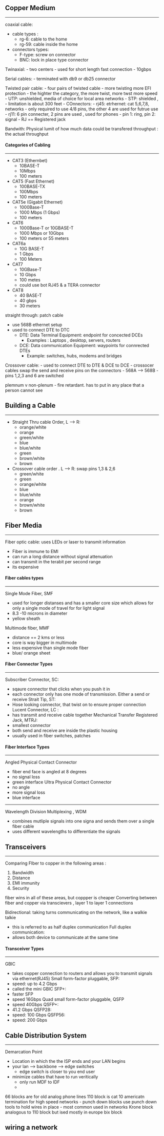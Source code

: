 ## Copper Medium
---

coaxial cable: 
- cable types : 
	- rg-6: cable to the home
	- rg-59: cable  inside the home
- connectors types:
	-   F-type: screw on connector 
	- BNC: lock in place type connector

Twinaxial: 
	- two centers
	- used for short length fast connection
	- 10gbps

Serial cables: 
	- terminated with db9 or db25 connector 

Twisted pair cable:
	- four pairs of twisted cable 
	- more twisting more EFI protection
	- the highter the category, the more twist, more twst more speed
	- UTP: unshielded, media of choice for local area networks
	- STP: shielded , 
		- limitation is about 300 feet
	- COnnectors: 
		- rj45: etrhernet: cat 5,6,7,8, networks
			- only required to use 4/8 pins, the other 4 are used for futrue use 
		- rj11: 6 pin connecter, 2 pins are used , used for phones 
		- pin 1: ring, pin 2: signal 
		- RJ == Registered jack 

Bandwith: Physical lumit of how much data could be transfered
throughput : the actual throughput 

#### Categories of Cabling 
---
- CAT3 (Ethernbet)
	- 10BASE-T
	- 10Mbps
	- 100 meters
- CAT5 (Fast Ethernet)
	- 100BASE-TX
	- 100Mbps
	- 100 meters
- CAT5e (Gigabit Ethernet)
	- 1000Base-T
	- 1000 Mbps (1 Gbps)
	- 100 meters
- CAT6 
	- 1000Base-T or 10GBASE-T
	- 1000 Mbps or 10Gbps
	- 100 meters or 55 meters
- CAT6a
	- 10G BASE-T
	- 1 Gbps
	- 100 Meters
- CAT7
	- 10GBase-T
	- 10 Gbps
	- 100 metes
	- could use bot RJ45 & a TERA connector
- CAT8
	- 40 BASE-T
	- 40 gbps
	- 30 meters

straight through: patch cable 
- use 568B ethernet setup 
- used to connect DTE to DTC 
	- DTE: Data Terminal Equipment: endpoint for concected DCEs
		-  Examples : Laptops , desktop, servers, routers
	- DCE: Data communication Equipment: waypoints for connrected DTEs
		- Example: switches, hubs, modems and bridges

Crossover cable: 
	- used to connect DTE to DTE & DCE to DCE
	- crossocer cables swap the send and receive pins on the connectors 
	- 568A --> 568B
	- pins 1,2,3 and 6  are switched

plemnum v non-plenum
	- fire retardant. has to put in any place that a person cannot see


## Building a Cable 
---
- Straight Thru cable Order,  L --> R:
	- orange/white
	- orange
	- green/white
	- blue
	- blue/white 
	- green
	- brown/white
	- brown
- Crossover cable order . L --> R:  swap pins 1,3 & 2,6
	-  green/white
	- green
	- orange/white
	- blue
	- blue/white 
	- orange
	- brown/white
	- brown

## Fiber Media
---
Fiber optic cable: uses LEDs or laser to transmit information
- Fiber is immune to EMI
- can run a long distance without signal attenuation
- can transmit in the terabit per second range 
- its expensive

#### Fiber cables types
---
Single Mode Fiber, SMF
- used for longer distanses and has a smaller core size which allows for only a single mode of travel for for light signal
- 8.3 -10 microns in diameter
- yellow sheath

Multimode fiber, MMF
- distance == 2 kms or less 
- core is way bigger in multimode
- less expensive than single mode fiber 
- blue/ orange sheet

#### Fiber Connector Types
---
Subscriber Connector, SC:
- sqaure connector that clicks when you push it in 
- each connector only has one mode of transmission. Either a send or receive
Strait Tip, ST:
- Hose looking connector, that twist on to ensure proper connection
Lucent Connector, LC :
- has transmit and receive cable together
Mechanical Transfer Registered Jack, MTRJ:
- smallest connector
- both send and receive are inside the plastic housing 
- usually used in fiber switches, patches 

#### Fiber Interface Types
----
Angled Physical Contact Connector
- fiber end face is angled at 8 degrees
- no signal loss
- green interface
Ultra Physical Contact Connector
- no angle 
- more signal loss
- blue interface 
---

Wavelength Division Multiplexing , WDM 
- combines mutliple signals into one signa and sends them  over a single fiber cable
- uses different wavelengths to differentiate the signals




## Transceivers
--- 
Comparing FIber to copper in the following areas :

1. Bandwidth
2. Distance
3. EMI immunity
4. Security

fiber wins in all of these areas, but coppper is cheaper
Converting  between fiber and copper via transcievers , layer 1 to layer 1 connections

Bidirectional: taking turns communicating on the network, like a walkie talkie
- this is referred to as half duplex communication 
Full duplex communication: 
- allows both device to communicate at the same time 

#### Transceiver Types
---
GBIC
- takes copper connection to routers and allows you to transmit signals via ethernet(RJ45)
Small form-factor pluggable, SFP:
- speed: up to 4.2 Gbps
- called the mini GBIC
SFP+: 
- faster SFP
- speed 16Gbps
Quad small form-factor pluggable, QSFP
- speed 40Gbps
QSFP+:
- 41.2 Gbps
QSFP28:
- speed: 100 Gbps
QSFP56: 
- speed: 200 Gbps

## Cable Distribution System
---
Demarcation Point
- Location in which the the ISP ends and your LAN begins 
- your lan --> backbone --> edge switches 
	- edge switch is closer to you end user
- minimize cables that have to run veritically 
	- only run MDF to IDF
	- 
66 blocks are for old analog phone lines
110 block is cat 10 americatn termination for high speed networks
	- punch down blocks use punch down tools to hold wires in place 
	- most common used in networks
Krone block analogous to 110 block but  ised mostly in europe
bix block 

## wiring a network
